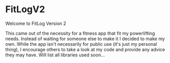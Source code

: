 # FitLogV2

Welcome to FitLog Version 2

This came out of the necessity for a fitness app that fit my powerlifting needs. Instead of waiting for someone else to make it I decided to make my own. While the app isn't necessarily for public use (it's just my personal thing), I encourage others to take a look at my code and provide any advice they may have. Will list all libraries used soon...


